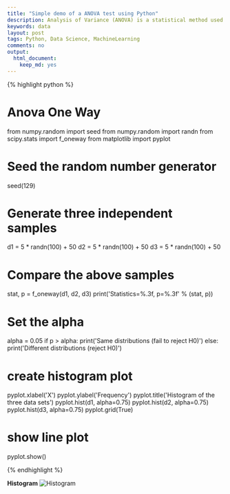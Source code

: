```yaml
---
title: "Simple demo of a ANOVA test using Python"
description: Analysis of Variance (ANOVA) is a statistical method used to test differences between two or more data set means. 
keywords: data
layout: post
tags: Python, Data Science, MachineLearning
comments: no
output:
  html_document:
    keep_md: yes
---
```


{% highlight python %}

# Anova One Way
from numpy.random import seed
from numpy.random import randn
from scipy.stats import f_oneway
from matplotlib import pyplot

# Seed the random number generator
seed(129)

# Generate three independent samples
d1 = 5 * randn(100) + 50
d2 = 5 * randn(100) + 50
d3 = 5 * randn(100) + 50

# Compare the above samples 
stat, p = f_oneway(d1, d2, d3)
print('Statistics=%.3f, p=%.3f' % (stat, p))

# Set the alpha
alpha = 0.05
if p > alpha:
	print('Same distributions (fail to reject H0)')
else:
	print('Different distributions (reject H0)')
    
# create histogram plot
    
pyplot.xlabel('X')
pyplot.ylabel('Frequency')
pyplot.title('Histogram of the three data sets')
pyplot.hist(d1, alpha=0.75) pyplot.hist(d2, alpha=0.75) pyplot.hist(d3, alpha=0.75)
pyplot.grid(True)

# show line plot
pyplot.show()

{% endhighlight %}

**Histogram**
 ![Histogram](https://saltfog.github.io/assets/images/ANOVA-Histogram.png)